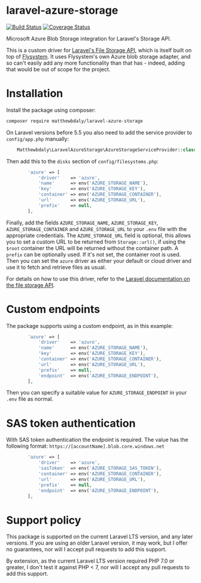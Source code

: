 # laravel-azure-storage
[![Build Status](https://travis-ci.org/matthewbdaly/laravel-azure-storage.svg?branch=master)](https://travis-ci.org/matthewbdaly/laravel-azure-storage)
[![Coverage Status](https://coveralls.io/repos/github/matthewbdaly/laravel-azure-storage/badge.svg?branch=master)](https://coveralls.io/github/matthewbdaly/laravel-azure-storage?branch=master)

Microsoft Azure Blob Storage integration for Laravel's Storage API.

This is a custom driver for [Laravel's File Storage API](https://laravel.com/docs/8.x/filesystem), which is itself built on top of [Flysystem](https://flysystem.thephpleague.com/v1/docs/). It uses Flysystem's own Azure blob storage adapter, and so can't easily add any more functionality than that has - indeed, adding that would be out of scope for the project.

# Installation

Install the package using composer:

```bash
composer require matthewbdaly/laravel-azure-storage
```

On Laravel versions before 5.5 you also need to add the service provider to `config/app.php` manually:

```php
    Matthewbdaly\LaravelAzureStorage\AzureStorageServiceProvider::class,
```

Then add this to the `disks` section of `config/filesystems.php`:

```php
        'azure' => [
            'driver'    => 'azure',
            'name'      => env('AZURE_STORAGE_NAME'),
            'key'       => env('AZURE_STORAGE_KEY'),
            'container' => env('AZURE_STORAGE_CONTAINER'),
            'url'       => env('AZURE_STORAGE_URL'),
            'prefix'    => null,
        ],
```

Finally, add the fields `AZURE_STORAGE_NAME`, `AZURE_STORAGE_KEY`, `AZURE_STORAGE_CONTAINER` and `AZURE_STORAGE_URL` to your `.env` file with the appropriate credentials. The `AZURE_STORAGE_URL` field is optional, this allows you to set a custom URL to be returned from `Storage::url()`, if using the `$root` container the URL will be returned without the container path. A `prefix` can be optionally used. If it's not set, the container root is used. Then you can set the `azure` driver as either your default or cloud driver and use it to fetch and retrieve files as usual.

For details on how to use this driver, refer to the [Laravel documentation on the file storage API](https://laravel.com/docs/7.x/filesystem).

# Custom endpoints

The package supports using a custom endpoint, as in this example:

```php
        'azure' => [
            'driver'    => 'azure',
            'name'      => env('AZURE_STORAGE_NAME'),
            'key'       => env('AZURE_STORAGE_KEY'),
            'container' => env('AZURE_STORAGE_CONTAINER'),
            'url'       => env('AZURE_STORAGE_URL'),
            'prefix'    => null,
            'endpoint'  => env('AZURE_STORAGE_ENDPOINT'),
        ],
```

Then you can specify a suitable value for `AZURE_STORAGE_ENDPOINT` in your `.env` file as normal.

# SAS token authentication
With SAS token authentication the endpoint is required. The value has the following format: `https://[accountName].blob.core.windows.net`
```php
        'azure' => [
            'driver'    => 'azure',
            'sasToken'  => env('AZURE_STORAGE_SAS_TOKEN'),
            'container' => env('AZURE_STORAGE_CONTAINER'),
            'url'       => env('AZURE_STORAGE_URL'),
            'prefix'    => null,
            'endpoint'  => env('AZURE_STORAGE_ENDPOINT'),
        ],
```

# Support policy

This package is supported on the current Laravel LTS version, and any later versions. If you are using an older Laravel version, it may work, but I offer no guarantees, nor will I accept pull requests to add this support.

By extension, as the current Laravel LTS version required PHP 7.0 or greater, I don't test it against PHP < 7, nor will I accept any pull requests to add this support.
